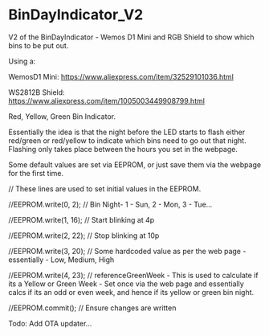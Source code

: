 # BinDayIndicator_V2

V2 of the BinDayIndicator - Wemos D1 Mini and RGB Shield to show which bins to be put out.

Using a:

WemosD1 Mini: https://www.aliexpress.com/item/32529101036.html

WS2812B Shield: https://www.aliexpress.com/item/1005003449908799.html

Red, Yellow, Green Bin Indicator.

Essentially the idea is that the night before the LED starts to flash either red/green or red/yellow to indicate which bins need to go out that night. Flashing only takes place between the hours you set in the webpage.

Some default values are set via EEPROM, or just save them via the webpage for the first time.

  // These lines are used to set initial values in the EEPROM.
  
  //EEPROM.write(0, 2); // Bin Night- 1 - Sun, 2 - Mon, 3 - Tue...
  
  //EEPROM.write(1, 16); // Start blinking at 4p
  
  //EEPROM.write(2, 22); // Stop blinking at 10p
  
  //EEPROM.write(3, 20); // Some hardcoded value as per the web page - essentially - Low, Medium, High
  
  //EEPROM.write(4, 23); // referenceGreenWeek - This is used to calculate if its a Yellow or Green Week - Set once via the web page and essentially calcs if its an odd or even week, and hence if its yellow or green bin night.
  
  //EEPROM.commit();  // Ensure changes are written

Todo: Add OTA updater...
